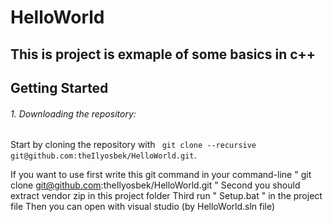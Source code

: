 # HelloWorld

## This is project is exmaple of some basics in c++

## Getting Started

###### 1. Downloading the repository:

Start by cloning the repository with ``` git clone --recursive git@github.com:theIlyosbek/HelloWorld.git```.

If you want to use first write this git command in your command-line " git clone git@github.com:theIlyosbek/HelloWorld.git "
Second you should extract vendor zip in this project folder
Third run " Setup.bat " in the project file
Then you can open with visual studio (by HelloWorld.sln file)
